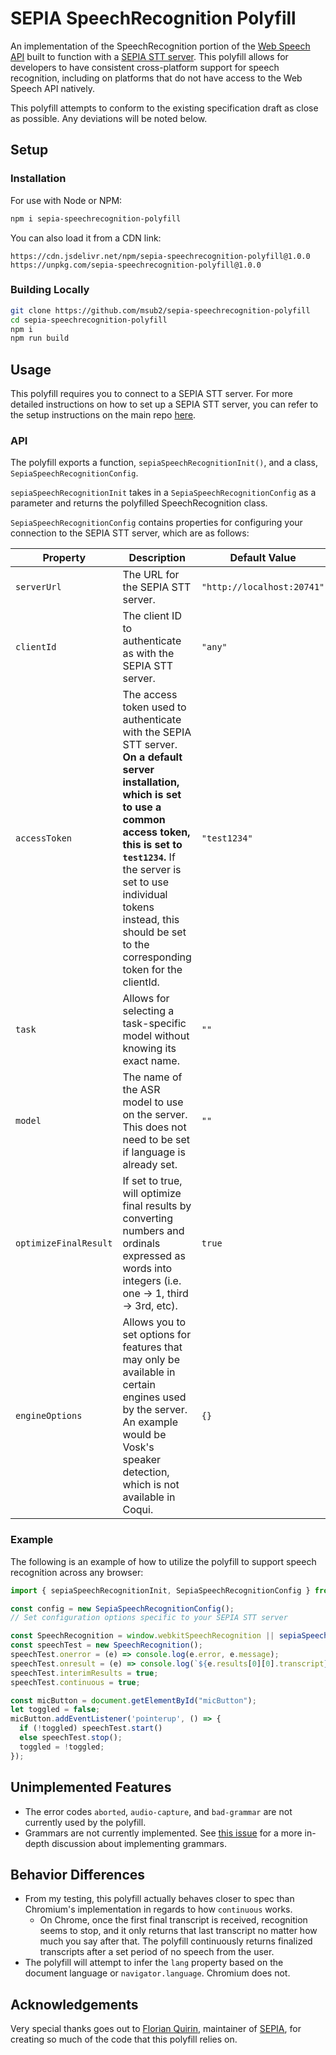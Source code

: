 # SEPIA SpeechRecognition Polyfill

An implementation of the SpeechRecognition portion of the [Web Speech API](https://wicg.github.io/speech-api/) built to function with a [SEPIA STT server](https://github.com/SEPIA-Framework/sepia-stt-server). This polyfill allows for developers to have consistent cross-platform
support for speech recognition, including on platforms that do not have access to the Web Speech API natively.

This polyfill attempts to conform to the existing specification draft as close as possible. Any deviations will be noted below.

## Setup

### Installation

For use with Node or NPM:

```bash
npm i sepia-speechrecognition-polyfill
```

You can also load it from a CDN link:

```text
https://cdn.jsdelivr.net/npm/sepia-speechrecognition-polyfill@1.0.0
https://unpkg.com/sepia-speechrecognition-polyfill@1.0.0
```

### Building Locally

```bash
git clone https://github.com/msub2/sepia-speechrecognition-polyfill
cd sepia-speechrecognition-polyfill
npm i
npm run build
```

## Usage

This polyfill requires you to connect to a SEPIA STT server. For more detailed instructions on how to set up a SEPIA STT server, you can refer to the setup instructions on the main repo [here](https://github.com/SEPIA-Framework/sepia-stt-server#quick-start-with-docker).

### API

The polyfill exports a function, `sepiaSpeechRecognitionInit()`, and a class, `SepiaSpeechRecognitionConfig`.

`sepiaSpeechRecognitionInit` takes in a `SepiaSpeechRecognitionConfig` as a parameter and returns the polyfilled SpeechRecognition class.

`SepiaSpeechRecognitionConfig` contains properties for configuring your connection to the SEPIA STT server, which are as follows:

|Property|Description|Default Value|
|-|-|-|
|`serverUrl`|The URL for the SEPIA STT server.|`"http://localhost:20741"`|
|`clientId`|The client ID to authenticate as with the SEPIA STT server.|`"any"`|
|`accessToken`|The access token used to authenticate with the SEPIA STT server. **On a default server installation, which is set to use a common access token, this is set to `test1234`.** If the server is set to use individual tokens instead, this should be set to the corresponding token for the clientId.|`"test1234"`|
|`task`|Allows for selecting a task-specific model without knowing its exact name.|`""`|
|`model`|The name of the ASR model to use on the server. This does not need to be set if language is already set.|`""`|
|`optimizeFinalResult`|If set to true, will optimize final results by converting numbers and ordinals expressed as words into integers (i.e. one -> 1, third -> 3rd, etc).|`true`|
|`engineOptions`|Allows you to set options for features that may only be available in certain engines used by the server. An example would be Vosk's speaker detection, which is not available in Coqui.|`{}`|

### Example

The following is an example of how to utilize the polyfill to support speech recognition across any browser:

```js
import { sepiaSpeechRecognitionInit, SepiaSpeechRecognitionConfig } from './sepia-speechrecognition-polyfill.min.js';

const config = new SepiaSpeechRecognitionConfig();
// Set configuration options specific to your SEPIA STT server

const SpeechRecognition = window.webkitSpeechRecognition || sepiaSpeechRecognitionInit(config);
const speechTest = new SpeechRecognition();
speechTest.onerror = (e) => console.log(e.error, e.message);
speechTest.onresult = (e) => console.log(`${e.results[0][0].transcript} ${e.results[0].isFinal}`);
speechTest.interimResults = true;
speechTest.continuous = true;

const micButton = document.getElementById("micButton");
let toggled = false;
micButton.addEventListener('pointerup', () => {
  if (!toggled) speechTest.start()
  else speechTest.stop();
  toggled = !toggled;
});
```

## Unimplemented Features

- The error codes `aborted`, `audio-capture`, and `bad-grammar` are not currently used by the polyfill.
- Grammars are not currently implemented. See [this issue](https://github.com/msub2/sepia-speechrecognition-polyfill/issues/1) for a more in-depth discussion about implementing grammars.

## Behavior Differences

- From my testing, this polyfill actually behaves closer to spec than Chromium's implementation in regards to how `continuous` works.
  - On Chrome, once the first final transcript is received, recognition seems to stop, and it only returns that last transcript no matter how much you say after that. The polyfill continuously returns finalized transcripts after a set period of no speech from the user.
- The polyfill will attempt to infer the `lang` property based on the document language or `navigator.language`. Chromium does not.

## Acknowledgements

Very special thanks goes out to [Florian Quirin](https://github.com/fquirin), maintainer of [SEPIA](https://github.com/SEPIA-Framework), for creating so much of the code that this polyfill relies on.
